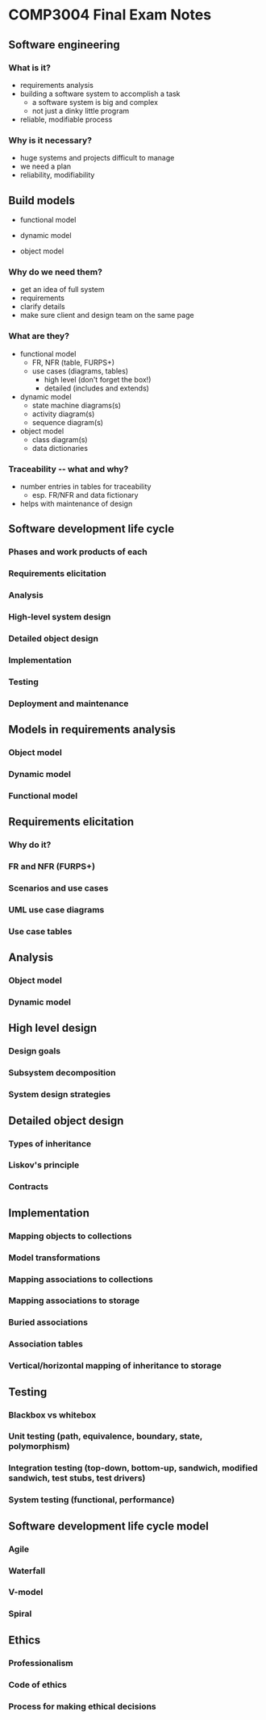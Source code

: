 # COMP3004 Final Exam Notes

## Software engineering

### What is it?

- requirements analysis
- building a software system to accomplish a task
    - a software system is big and complex
    - not just a dinky little program
- reliable, modifiable process

### Why is it necessary?

- huge systems and projects difficult to manage
- we need a plan
- reliability, modifiability






## Build models

- functional model

- dynamic model

- object model

### Why do we need them?

- get an idea of full system
- requirements
- clarify details
- make sure client and design team on the same page

### What are they?

- functional model
    - FR, NFR (table, FURPS+)
    - use cases (diagrams, tables)
        - high level (don't forget the box!)
        - detailed (includes and extends)
- dynamic model
    - state machine diagrams(s)
    - activity diagram(s)
    - sequence diagram(s)
- object model
    - class diagram(s)
    - data dictionaries

### Traceability -- what and why?

- number entries in tables for traceability
    - esp. FR/NFR and data fictionary
- helps with maintenance of design








## Software development life cycle

### Phases and work products of each

### Requirements elicitation

### Analysis

### High-level system design

### Detailed object design

### Implementation

### Testing

### Deployment and maintenance









## Models in requirements analysis

### Object model

### Dynamic model

### Functional model











## Requirements elicitation

### Why do it?

### FR and NFR (FURPS+)

### Scenarios and use cases

### UML use case diagrams

### Use case tables








## Analysis

### Object model

### Dynamic model








## High level design

### Design goals

### Subsystem decomposition

### System design strategies







## Detailed object design

### Types of inheritance

### Liskov's principle

### Contracts







## Implementation

### Mapping objects to collections

### Model transformations

### Mapping associations to collections

### Mapping associations to storage

### Buried associations

### Association tables

### Vertical/horizontal mapping of inheritance to storage







## Testing

### Blackbox vs whitebox

### Unit testing (path, equivalence, boundary, state, polymorphism)

### Integration testing (top-down, bottom-up, sandwich, modified sandwich, test stubs, test drivers)

### System testing (functional, performance)






## Software development life cycle model

### Agile

### Waterfall

### V-model

### Spiral








## Ethics

### Professionalism

### Code of ethics

### Process for making ethical decisions
